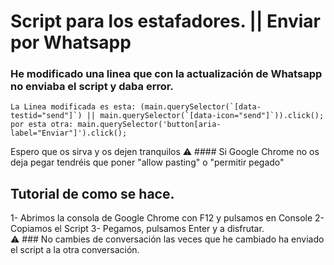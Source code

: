 # Script para los estafadores. || Enviar por Whatsapp

### He modificado una linea que con la actualización de Whatsapp no enviaba el script y daba error.
```
La Linea modificada es esta: (main.querySelector(`[data-testid="send"]`) || main.querySelector(`[data-icon="send"]`)).click();
por esta otra: main.querySelector('button[aria-label="Enviar"]').click();
```
Espero que os sirva y os dejen tranquilos
⚠️ #### Si Google Chrome no os deja pegar tendréis que poner "allow pasting" o "permitir pegado"
<br>
## Tutorial de como se hace.
1- Abrimos la consola de Google Chrome con F12 y pulsamos en Console
2- Copiamos el Script
3- Pegamos, pulsamos Enter y a disfrutar.
<br>
⚠️ ### No cambies de conversación las veces que he cambiado ha enviado el script a la otra conversación.

